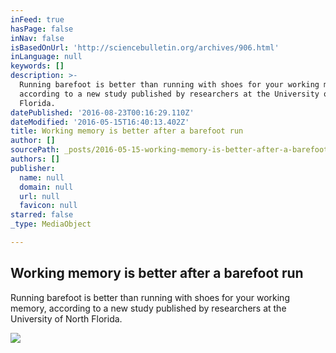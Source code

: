 ```yaml
---
inFeed: true
hasPage: false
inNav: false
isBasedOnUrl: 'http://sciencebulletin.org/archives/906.html'
inLanguage: null
keywords: []
description: >-
  Running barefoot is better than running with shoes for your working memory,
  according to a new study published by researchers at the University of North
  Florida.
datePublished: '2016-08-23T00:16:29.110Z'
dateModified: '2016-05-15T16:40:13.402Z'
title: Working memory is better after a barefoot run
author: []
sourcePath: _posts/2016-05-15-working-memory-is-better-after-a-barefoot-run.md
authors: []
publisher:
  name: null
  domain: null
  url: null
  favicon: null
starred: false
_type: MediaObject

---
```

<article style=""><h1>Working memory is better after a barefoot run</h1><p>Running barefoot is better than running with shoes for your working memory, according to a new study published by researchers at the University of North Florida.</p><img src="http://sciencebulletin.org/wp-content/uploads/2016/05/15113212001_dc2c658cbf_k.jpg" /></article>